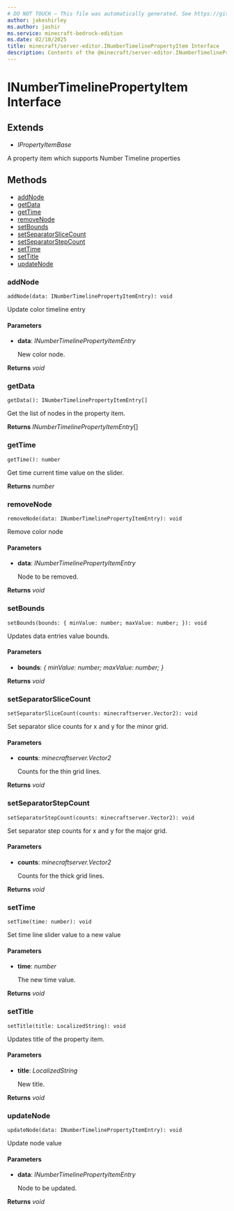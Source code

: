 ```yaml
---
# DO NOT TOUCH — This file was automatically generated. See https://github.com/mojang/minecraftapidocsgenerator to modify descriptions, examples, etc.
author: jakeshirley
ms.author: jashir
ms.service: minecraft-bedrock-edition
ms.date: 02/10/2025
title: minecraft/server-editor.INumberTimelinePropertyItem Interface
description: Contents of the @minecraft/server-editor.INumberTimelinePropertyItem class.
---
```

# INumberTimelinePropertyItem Interface

## Extends
- *IPropertyItemBase*

A property item which supports Number Timeline properties

## Methods
- [addNode](#addnode)
- [getData](#getdata)
- [getTime](#gettime)
- [removeNode](#removenode)
- [setBounds](#setbounds)
- [setSeparatorSliceCount](#setseparatorslicecount)
- [setSeparatorStepCount](#setseparatorstepcount)
- [setTime](#settime)
- [setTitle](#settitle)
- [updateNode](#updatenode)

### **addNode**
`
addNode(data: INumberTimelinePropertyItemEntry): void
`

Update color timeline entry

#### **Parameters**
- **data**: *INumberTimelinePropertyItemEntry*
  
  New color node.

**Returns** *void*

### **getData**
`
getData(): INumberTimelinePropertyItemEntry[]
`

Get the list of nodes in the property item.

**Returns** *INumberTimelinePropertyItemEntry*[]

### **getTime**
`
getTime(): number
`

Get time current time value on the slider.

**Returns** *number*

### **removeNode**
`
removeNode(data: INumberTimelinePropertyItemEntry): void
`

Remove color node

#### **Parameters**
- **data**: *INumberTimelinePropertyItemEntry*
  
  Node to be removed.

**Returns** *void*

### **setBounds**
`
setBounds(bounds: {
        minValue: number;
        maxValue: number;
    }): void
`

Updates data entries value bounds.

#### **Parameters**
- **bounds**: *{
        minValue: number;
        maxValue: number;
    }*

**Returns** *void*

### **setSeparatorSliceCount**
`
setSeparatorSliceCount(counts: minecraftserver.Vector2): void
`

Set separator slice counts for x and y for the minor grid.

#### **Parameters**
- **counts**: *minecraftserver.Vector2*
  
  Counts for the thin grid lines.

**Returns** *void*

### **setSeparatorStepCount**
`
setSeparatorStepCount(counts: minecraftserver.Vector2): void
`

Set separator step counts for x and y for the major grid.

#### **Parameters**
- **counts**: *minecraftserver.Vector2*
  
  Counts for the thick grid lines.

**Returns** *void*

### **setTime**
`
setTime(time: number): void
`

Set time line slider value to a new value

#### **Parameters**
- **time**: *number*
  
  The new time value.

**Returns** *void*

### **setTitle**
`
setTitle(title: LocalizedString): void
`

Updates title of the property item.

#### **Parameters**
- **title**: *LocalizedString*
  
  New title.

**Returns** *void*

### **updateNode**
`
updateNode(data: INumberTimelinePropertyItemEntry): void
`

Update node value

#### **Parameters**
- **data**: *INumberTimelinePropertyItemEntry*
  
  Node to be updated.

**Returns** *void*
